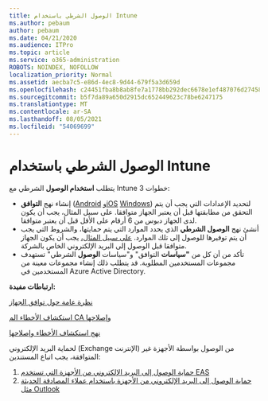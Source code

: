 ```yaml
---
title: الوصول الشرطي باستخدام Intune
ms.author: pebaum
author: pebaum
ms.date: 04/21/2020
ms.audience: ITPro
ms.topic: article
ms.service: o365-administration
ROBOTS: NOINDEX, NOFOLLOW
localization_priority: Normal
ms.assetid: aecba7c5-e86d-4ec8-9d44-679f5a3d659d
ms.openlocfilehash: c24451fba8b8ab8fe7a1778bb292dec6678e1ef487076d27458c9aeb4963c683
ms.sourcegitcommit: b5f7da89a650d2915dc652449623c78be6247175
ms.translationtype: MT
ms.contentlocale: ar-SA
ms.lasthandoff: 08/05/2021
ms.locfileid: "54069699"
---
```

# <a name="conditional-access-with-intune"></a>الوصول الشرطي باستخدام Intune

يتطلب  **استخدام الوصول**  الشرطي مع Intune 3 خطوات:

- إنشاء نهج **التوافق** ([Android](https://docs.microsoft.com/intune/compliance-policy-create-android) [وiOS](https://docs.microsoft.com/intune/compliance-policy-create-ios) [Windows](https://docs.microsoft.com//intune/compliance-policy-create-windows)) لتحديد الإعدادات التي يجب أن يتم التحقق من مطابقتها قبل أن يعتبر الجهاز متوافقا. على سبيل المثال، يجب أن يكون لدى الجهاز دبوس من 6 أرقام على الأقل قبل أن يعتبر متوافقا.
- أنشئ نهج **الوصول الشرطي**  الذي يحدد الموارد التي يتم حمايتها، والشروط التي يجب أن يتم توفيرها للوصول إلى تلك الموارد.  [على سبيل المثال،](https://docs.microsoft.com/intune/tutorial-protect-email-on-unmanaged-devices#create-conditional-access-policies)  يجب أن يكون الجهاز متوافقا قبل الوصول إلى البريد الإلكتروني الخاص بالشركة.
- تأكد من أن كل من **"سياسات**  التوافق" و"سياسات  **الوصول**  الشرطي" تستهدف مجموعات المستخدمين المطلوبة. قد يتطلب ذلك إنشاء مجموعات معينة من المستخدمين في Azure Active Directory.

**ارتباطات مفيدة:**

[نظرة عامة حول توافق الجهاز](https://docs.microsoft.com/intune/device-compliance-get-started)

[استكشاف الأخطاء الم CA وإصلاحها](https://docs.microsoft.com/intune/troubleshoot-conditional-access)

[نهج استكشاف الأخطاء وإصلاحها](https://docs.microsoft.com/troubleshoot/mem/intune/troubleshoot-policies-in-microsoft-intune)

لحماية البريد الإلكتروني (Exchange الإنترنت) من الوصول بواسطة الأجهزة غير المتوافقة، يجب اتباع المستندين:

1. [حماية الوصول إلى البريد الإلكتروني من الأجهزة التي تستخدم EAS](https://docs.microsoft.com/intune/tutorial-protect-email-on-unmanaged-devices)
2. [حماية الوصول إلى البريد الإلكتروني من الأجهزة باستخدام عملاء المصادقة الحديثة مثل Outlook](https://docs.microsoft.com/intune/tutorial-protect-email-on-enrolled-devices)